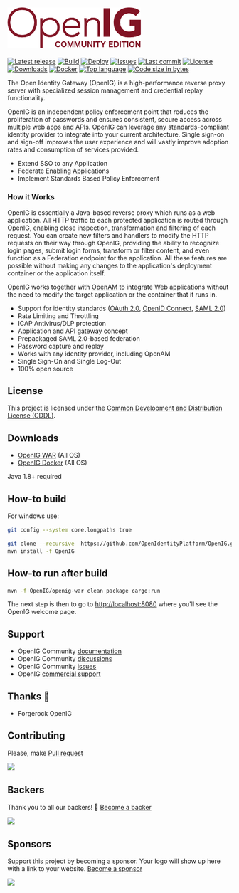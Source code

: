## <img alt="OpenIG Logo" src="https://github.com/OpenIdentityPlatform/OpenIG/raw/master/logo.png" width="300"/>
[![Latest release](https://img.shields.io/github/release/OpenIdentityPlatform/OpenIG.svg)](https://github.com/OpenIdentityPlatform/OpenIG/releases)
[![Build](https://github.com/OpenIdentityPlatform/OpenIG/actions/workflows/build.yml/badge.svg)](https://github.com/OpenIdentityPlatform/OpenIG/actions/workflows/build.yml)
[![Deploy](https://github.com/OpenIdentityPlatform/OpenIG/actions/workflows/deploy.yml/badge.svg)](https://github.com/OpenIdentityPlatform/OpenIG/actions/workflows/deploy.yml)
[![Issues](https://img.shields.io/github/issues/OpenIdentityPlatform/OpenIG.svg)](https://github.com/OpenIdentityPlatform/OpenIG/issues)
[![Last commit](https://img.shields.io/github/last-commit/OpenIdentityPlatform/OpenIG.svg)](https://github.com/OpenIdentityPlatform/OpenIG/commits/master)
[![License](https://img.shields.io/badge/license-CDDL-blue.svg)](https://github.com/OpenIdentityPlatform/OpenIG/blob/master/LICENSE.md)
[![Downloads](https://img.shields.io/github/downloads/OpenIdentityPlatform/OpenIG/total.svg)](https://github.com/OpenIdentityPlatform/OpenIG/releases)
[![Docker](https://img.shields.io/docker/pulls/openidentityplatform/openig.svg)](https://hub.docker.com/r/openidentityplatform/openig)
[![Top language](https://img.shields.io/github/languages/top/OpenIdentityPlatform/OpenIG.svg)](https://github.com/OpenIdentityPlatform/OpenIG)
[![Code size in bytes](https://img.shields.io/github/languages/code-size/OpenIdentityPlatform/OpenIG.svg)](https://github.com/OpenIdentityPlatform/OpenIG)

The Open Identity Gateway (OpenIG) is a high-performance reverse proxy server with specialized session management and credential replay functionality.

OpenIG is an independent policy enforcement point that reduces the proliferation of passwords and ensures consistent, secure access across multiple web apps and APIs. OpenIG can leverage any standards-compliant identity provider to integrate into your current architecture. Single sign-on and sign-off improves the user experience and will vastly improve adoption rates and consumption of services provided.
* Extend SSO to any Application
* Federate Enabling Applications
* Implement Standards Based Policy Enforcement

### How it Works
OpenIG is essentially a Java-based reverse proxy which runs as a web application. All HTTP traffic to each protected application is routed through OpenIG, enabling close inspection, transformation and filtering of each request. You can create new filters and handlers to modify the HTTP requests on their way through OpenIG, providing the ability to recognize login pages, submit login forms, transform or filter content, and even function as a Federation endpoint for the application. All these features are possible without making any changes to the application's deployment container or the application itself.

OpenIG works together with [OpenAM](https://github.com/OpenIdentityPlatform/OpenAM/blob/master/README.md) to integrate Web applications without the need to
modify the target application or the container that it runs in.

* Support for identity standards ([OAuth 2.0](https://tools.ietf.org/html/rfc6749), [OpenID Connect](http://openid.net/specs/openid-connect-core-1_0.html), [SAML 2.0](http://saml.xml.org/saml-specifications))
* Rate Limiting and Throttling
* ICAP Antivirus/DLP protection
* Application and API gateway concept
* Prepackaged SAML 2.0-based federation
* Password capture and replay
* Works with any identity provider, including OpenAM
* Single Sign-On and Single Log-Out
* 100% open source

## License
This project is licensed under the [Common Development and Distribution License (CDDL)](https://github.com/OpenIdentityPlatform/OpenIG/blob/master/LICENSE.md). 

## Downloads 
* [OpenIG WAR](https://github.com/OpenIdentityPlatform/OpenIG/releases) (All OS)
* [OpenIG Docker](https://hub.docker.com/r/openidentityplatform/openig/) (All OS)

Java 1.8+ required

## How-to build
For windows use:
```bash
git config --system core.longpaths true
```

```bash
git clone --recursive  https://github.com/OpenIdentityPlatform/OpenIG.git
mvn install -f OpenIG
```

## How-to run after build
```bash
mvn -f OpenIG/openig-war clean package cargo:run
```
The next step is then to go to [http://localhost:8080](http://localhost:8080) where you'll see the OpenIG welcome page.

## Support
* OpenIG Community [documentation](https://github.com/OpenIdentityPlatform/OpenIG/wiki)
* OpenIG Community [discussions](https://github.com/OpenIdentityPlatform/OpenIG/discussions)
* OpenIG Community [issues](https://github.com/OpenIdentityPlatform/OpenIG/issues)
* OpenIG [commercial support](https://github.com/OpenIdentityPlatform/.github/wiki/Approved-Vendor-List)

## Thanks 🥰
* Forgerock OpenIG

## Contributing
Please, make [Pull request](https://github.com/OpenIdentityPlatform/OpenIG/pulls)

<a href="https://github.com/OpenIdentityPlatform/OpenIG/graphs/contributors">
  <!--img src="https://contributors-img.web.app/image?repo=OpenIdentityPlatform/OpenIG" /-->
  <img src="https://opencollective.com/OpenIG/contributors.svg?width=890&button=false" />
</a>

## Backers
Thank you to all our backers! 🙏 [Become a backer](https://opencollective.com/OpenIG#backer)

<a href="https://opencollective.com/OpenIG#backers" target="_blank">
 <img src="https://opencollective.com/OpenIG/backers.svg?width=890">
</a>

## Sponsors
Support this project by becoming a sponsor. Your logo will show up here with a link to your website. [Become a sponsor](https://opencollective.com/OpenIG#sponsor)

<a href="https://opencollective.com/OpenIG/sponsor/0/website" target="_blank">
 <img src="https://opencollective.com/OpenIG/sponsor/0/avatar.svg">
</a>
